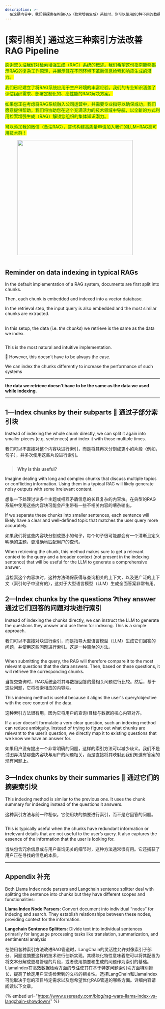 ```yaml
---
description: >-
  在这期内容中，我们将探索在构建RAG（检索增强生成）系统时，你可以使用的3种不同的数据索引方式。这些方法值得尝试，因为它们可以提升系统的性能和准确性。让我们看看如何做到这一点。
---
```


# \[索引相关] 通过这三种索引方法改善 RAG Pipeline



<mark style="color:green;">感谢您关注我们对检索增强生成（RAG）系统的概述。我们希望这份指南能够揭示RAG的复杂工作原理，并展示其在不同环境下革新信息检索和响应生成的潜力。</mark>

<mark style="color:green;">我们已经建立了将RAG系统应用于生产环境的丰富经验。我们的专业知识涵盖了评估组织需求、部署定制化的、高性能的RAG解决方案。</mark>

<mark style="color:green;">如果您正在考虑将RAG系统融入公司运营中，并需要专业指导以确保成功，我们愿意提供帮助。我们将协助您在这个充满活力的技术领域中导航，以全新的方式利用检索增强生成（RAG）解锁您组织的集体知识潜力。</mark>

<mark style="color:green;">可以添加我的微信（备注RAG），咨询构建高质量申请加入我们的LLM+RAG高可用技术群！</mark>

<figure><img src="../.gitbook/assets/WechatIMG255.jpg" alt="" width="375"><figcaption></figcaption></figure>

<figure><img src="../.gitbook/assets/f985c725-64d6-4791-93b5-8f4f52c24347_1075x934.jpg" alt=""><figcaption></figcaption></figure>

## Reminder on data indexing in typical RAGs

In the default implementation of a RAG system, documents are first split into chunks.

Then, each chunk is embedded and indexed into a vector database.

In the retrieval step, the input query is also embedded and the most similar chunks are extracted.

\
In this setup, the data (i.e. _the chunks_) we retrieve is the same as the data we index.

<figure><img src="../.gitbook/assets/53634954-a976-4fa9-b458-cee3165cb7c8_4095x1235 (1).webp" alt=""><figcaption></figcaption></figure>

This is the most natural and intuitive implementation.

🚨 However, this doesn’t have to be always the case.

We can index the chunks differently to increase the performance of such systems

***

**the data we retrieve doesn’t have to be the same as the data we used while indexing.**

***

## 1—Index chunks by their subparts 🧩 **通过子部分索引块**&#x20;

Instead of indexing the whole chunk directly, we can split it again into smaller pieces (e.g. sentences) and index it with those multiple times.

我们可以不直接对整个内容块进行索引，而是将其再次分割成更小的片段（例如，句子），并多次使用这些片段进行索引。

<figure><img src="../.gitbook/assets/6a3cd853-e745-4a86-a2ce-41ffc1e917cf_4380x1454.webp" alt=""><figcaption></figcaption></figure>

> **Why is this useful?**

Imagine dealing with long and complex chunks that discuss multiple topics or conflicting information. Using them in a typical RAG will likely generate noisy outputs with some irrelevant content.

想象一下处理讨论多个主题或相互矛盾信息的长且复杂的内容块。在典型的RAG系统中使用这些内容块可能会产生带有一些不相关内容的嘈杂输出。

If we separate these chunks into smaller sentences, each sentence will likely have a clear and well-defined topic that matches the user query more accurately.

如果我们将这些内容块分割成更小的句子，每个句子很可能都会有一个清晰且定义明确的主题，更准确地匹配用户的查询。

When retrieving the chunk, this method makes sure to get a relevant context to the query and a broader context (not present in the indexing sentence) that will be useful for the LLM to generate a comprehensive answer.

当检索这个内容块时，这种方法确保获得与查询相关的上下文，以及更广泛的上下文（索引句子中没有的），这对于大型语言模型（LLM）生成全面答案非常有用。

## 2—Index chunks by the questions ❓︎they answer 通过它们回答的问题对块进行索引

Instead of indexing the chunks directly, we can instruct the LLM to generate the questions they answer and use them for indexing. This is a simple approach.

我们可以不直接对块进行索引，而是指导大型语言模型（LLM）生成它们回答的问题，并使用这些问题进行索引。这是一种简单的方法。

<figure><img src="../.gitbook/assets/91b71590-1d0d-4a30-abe3-592c440eca55_4361x1454.webp" alt=""><figcaption></figcaption></figure>

When submitting the query, the RAG will therefore compare it to the most relevant questions that the data answers. Then, based on these questions, it will retrieve the corresponding chunks.

当提交查询时，RAG系统会将其与数据回答的最相关问题进行比较。然后，基于这些问题，它将检索相应的内容块。

This indexing method is useful because it aligns the user's query/objective with the core content of the data.

这种索引方法很有用，因为它将用户的查询/目标与数据的核心内容对齐。

If a user doesn’t formulate a very clear question, such an indexing method can reduce ambiguity. Instead of trying to figure out what chunks are relevant to the user’s question, we directly map it to existing questions that we know we have an answer for.

如果用户没有提出一个非常明确的问题，这样的索引方法可以减少歧义。我们不是试图弄清楚哪些内容块与用户的问题相关，而是直接将其映射到我们知道有答案的现有问题上。

## 3—Index chunks by their summaries 📝 通过它们的摘要索引块

This indexing method is similar to the previous one. It uses the chunk summary for indexing instead of the questions it answers.

这种索引方法与前一种相似。它使用块的摘要进行索引，而不是它回答的问题。

<figure><img src="../.gitbook/assets/540a3f56-e9a0-47e3-bb76-aa63dc1ccf40_4598x1517.webp" alt=""><figcaption></figcaption></figure>

This is typically useful when the chunks have redundant information or irrelevant details that are not useful to the user’s query. It also captures the essence of the information that the user is looking for.

当块包含冗余信息或与用户查询无关的细节时，这种方法通常很有用。它还捕获了用户正在寻找的信息的本质。

***

## Appendix  补充

Both Llama Index node parsers and Langchain sentence splitter deal with splitting the sentence into chunks but they have different scopes and functionalities:

**Llama Index Node Parsers:** Convert document into individual “nodes” for indexing and search. They establish relationships between these nodes, providing context for the information.

**Langchain Sentence Splitters:** Divide text into individual sentences primarily for language processing tasks like translation, summarization, and sentimental analysis

在使用各种索引方法改进RAG管道时，LangChain的灵活性允许对像索引子部分、问题或摘要这样的技术进行创新实现。其模块化特性意味着您可以将其配置为将文本分解成更易管理的片段，或者使用摘要和生成的问题作为索引的基础。LlamaIndex在高效数据检索方面的专注使其在基于特定问题索引块方面特别擅长，提高了给定用户查询检索到的文档的相关性。选择LangChain和LlamaIndex可能取决于您的项目特定需求以及您希望优化RAG管道的哪些方面​。详细内容请阅读以下文章。

{% embed url="https://www.useready.com/blog/rag-wars-llama-index-vs-langchain-showdown/" %}
